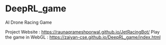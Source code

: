 # DeepRL_game
AI Drone Racing Game

Project Website : https://raunaqrameshporwal.github.io/JetRacingBot/
Play the game in WebGL : https://zaiyan-cse.github.io/DeepRL_game/index.html
